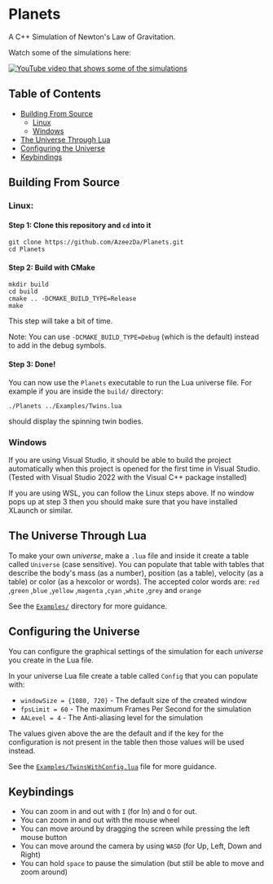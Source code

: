 # Planets
A C++ Simulation of Newton's Law of Gravitation.

Watch some of the simulations here:

[![YouTube video that shows some of the simulations](https://img.youtube.com/vi/z1mdG82C3kY/mqdefault.jpg)](https://youtu.be/z1mdG82C3kY)

## Table of Contents
- [Building From Source](#building-from-source)
    - [Linux](#linux)
    - [Windows](#windows)
- [The Universe Through Lua](#the-universe-through-lua)
- [Configuring the Universe](#configuring-the-universe)
- [Keybindings](#keybindings)

## Building From Source
### Linux:

#### Step 1: Clone this repository and `cd` into it
```
git clone https://github.com/AzeezDa/Planets.git
cd Planets
```

#### Step 2: Build with CMake
```
mkdir build
cd build
cmake .. -DCMAKE_BUILD_TYPE=Release
make
```
This step will take a bit of time.

Note: You can use `-DCMAKE_BUILD_TYPE=Debug` (which is the default) instead to add in the debug symbols.

#### Step 3: Done!
You can now use the `Planets` executable to run the Lua universe file. For example if you are inside the `build/` directory:
```
./Planets ../Examples/Twins.lua
```
should display the spinning twin bodies.


### Windows
If you are using Visual Studio, it should be able to build the project automatically when this project is opened for the first time in Visual Studio. (Tested with Visual Studio 2022 with the Visual C++ package installed)

If you are using WSL, you can follow the Linux steps above. If no window pops up at step 3 then you should make sure that you have installed XLaunch or similar.


## The Universe Through Lua
To make your own *universe*, make a `.lua` file and inside it create a table called `Universe` (case sensitive). You can populate that table with tables that describe the body's mass (as a number), position (as a table), velocity (as a table) or color (as a hexcolor or words). The accepted color words are: `red` ,`green` ,`blue` ,`yellow` ,`magenta` ,`cyan` ,`white` ,`grey` and `orange`

See the [`Examples/`](/Examples) directory for more guidance.

## Configuring the Universe
You can configure the graphical settings of the simulation for each *universe* you create in the Lua file.

In your universe Lua file create a table called `Config` that you can populate with:
- `windowSize = {1080, 720}` - The default size of the created window
- `fpsLimit = 60` - The maximum Frames Per Second for the simulation
- `AALevel = 4` - The Anti-aliasing level for the simulation

The values given above the are the default and if the key for the configuration is not present in the table then those values will be used instead.

See the [`Examples/TwinsWithConfig.lua`](/Examples/TwinsWithConfig.lua) file for more guidance.

## Keybindings
- You can zoom in and out with `I` (for In) and `O` for out.
- You can zoom in and out with the mouse wheel
- You can move around by dragging the screen while pressing the left mouse button
- You can move around the camera by using `WASD` (for Up, Left, Down and Right)
- You can hold `space` to pause the simulation (but still be able to move and zoom around)